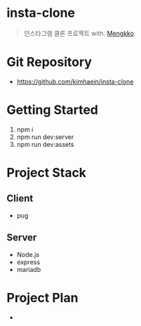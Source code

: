 # insta-clone

> 인스타그램 클론 프로젝트 with. [Mengkko](https://github.com/Mengkko)

# Git Repository

- https://github.com/kimhaein/insta-clone

# Getting Started

1. npm i
2. npm run dev:server
3. npm run dev:assets

# Project Stack

## Client

- pug

## Server

- Node.js
- express
- mariadb

# Project Plan

-
